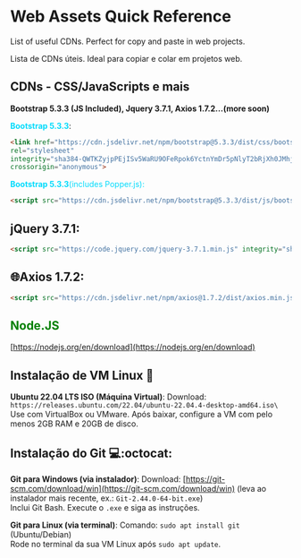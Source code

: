# Web Assets Quick Reference
List of useful CDNs. Perfect for copy and paste in web projects.

Lista de CDNs úteis. Ideal para copiar e colar em projetos web.

## CDNs - CSS/JavaScripts e mais
**Bootstrap 5.3.3 (JS Included), Jquery 3.7.1, Axios 1.7.2...(more soon)**


<span style="color: #03dbfc;">**Bootstrap 5.3.3**</span>:


```html
<link href="https://cdn.jsdelivr.net/npm/bootstrap@5.3.3/dist/css/bootstrap.min.css" 
rel="stylesheet" 
integrity="sha384-QWTKZyjpPEjISv5WaRU9OFeRpok6YctnYmDr5pNlyT2bRjXh0JMhjY6hW+ALEwIH" 
crossorigin="anonymous">
```
<span style="color: #03dbfc;">**Bootstrap 5.3.3**(includes Popper.js):</span>

```html
<script src="https://cdn.jsdelivr.net/npm/bootstrap@5.3.3/dist/js/bootstrap.bundle.min.js" integrity="sha384-YvpcrYf0tY3lHB60NNkmXc5s9fDVZLESaAA55NDzOxhy9GkcIdslK1eN7N6jIeHz" crossorigin="anonymous"></script>
```
## jQuery 3.7.1:
```html
<script src="https://code.jquery.com/jquery-3.7.1.min.js" integrity="sha256-/JqT3SQfawRcv/BIHPThkBvs0OEvtFFmqPF/lYI/Cxo=" crossorigin="anonymous"></script>
```

## 🌐Axios 1.7.2:
```html
<script src="https://cdn.jsdelivr.net/npm/axios@1.7.2/dist/axios.min.js" integrity="sha256-MfXcwF9U5mMSEb0S2PfsLCOXOLPW6CSzUhjTGpFjvgM=" crossorigin="anonymous"></script>
```

## <span style="color: green;">**Node.JS**</span>



[https://nodejs.org/en/download](https://nodejs.org/en/download)

## Instalação de VM Linux 🐧
**Ubuntu 22.04 LTS ISO (Máquina Virtual)**:
Download: `https://releases.ubuntu.com/22.04/ubuntu-22.04.4-desktop-amd64.iso\`  
Use com VirtualBox ou VMware. Após baixar, configure a VM com pelo menos 2GB RAM e 20GB de disco.

## Instalação do Git 💻:octocat:
**Git para Windows (via instalador)**:
Download: [https://git-scm.com/download/win](https://git-scm.com/download/win) (leva ao instalador mais recente, ex.: `Git-2.44.0-64-bit.exe`)  
Inclui Git Bash. Execute o `.exe` e siga as instruções.

**Git para Linux (via terminal)**: 
Comando: `sudo apt install git` (Ubuntu/Debian)  
Rode no terminal da sua VM Linux após `sudo apt update`.
